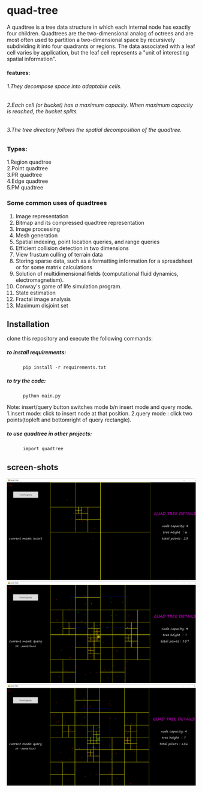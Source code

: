 # quad-tree
A quadtree is a tree data structure in which each internal node has exactly four children. Quadtrees are the two-dimensional analog of octrees and are most often used to partition a two-dimensional space by recursively subdividing it into four quadrants or regions. The data associated with a leaf cell varies by application, but the leaf cell represents a "unit of interesting spatial information".

#### features:
###### 1.They decompose space into adaptable cells.
###### 2.Each cell (or bucket) has a maximum capacity. When maximum capacity is reached, the bucket splits.
###### 3.The tree directory follows the spatial decomposition of the quadtree.

### Types:
1.Region quadtree  
2.Point quadtree   
3.PR quadtree   
4.Edge quadtree  
5.PM quadtree  

### Some common uses of quadtrees
1. Image representation
2. Bitmap and its compressed quadtree representation
3. Image processing
4. Mesh generation
5. Spatial indexing, point location queries, and range queries
6. Efficient collision detection in two dimensions
7. View frustum culling of terrain data
8. Storing sparse data, such as a formatting information for a spreadsheet or for some matrix calculations 
9. Solution of multidimensional fields (computational fluid dynamics, electromagnetism).
10. Conway's game of life simulation program.
11. State estimation
12. Fractal image analysis
13. Maximum disjoint set

## Installation
clone this repository and execute the following commands:
   ##### to install requirements:
          pip install -r requirements.txt 
   ##### to try the code:
          python main.py
   Note:
   insert/query button switches mode b/n insert mode and query mode.
   1.insert mode: click to insert node at that position.
   2.query mode : click two points(topleft and bottomright of query rectangle).   
     
   ##### to use quadtree in other projects:
          import quadtree
          
## screen-shots
<img src="./screenshots/insert.png">
<img src="./screenshots/query.png">
<img src="./screenshots/query2.png">

